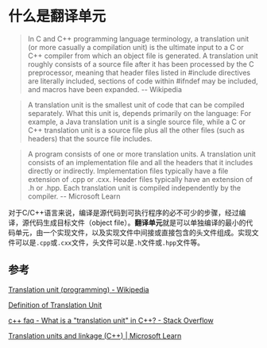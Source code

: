 # 什么是翻译单元

> In C and C++ programming language terminology, a translation unit (or more casually a compilation unit) is the ultimate input to a C or C++ compiler from which an object file is generated. A translation unit roughly consists of a source file after it has been processed by the C preprocessor, meaning that header files listed in #include directives are literally included, sections of code within #ifndef may be included, and macros have been expanded. -- Wikipedia

> A translation unit is the smallest unit of code that can be compiled separately. What this unit is, depends primarily on the language: For example, a Java translation unit is a single source file, while a C or C++ translation unit is a source file plus all the other files (such as headers) that the source file includes.

> A program consists of one or more translation units. A translation unit consists of an implementation file and all the headers that it includes directly or indirectly. Implementation files typically have a file extension of .cpp or .cxx. Header files typically have an extension of .h or .hpp. Each translation unit is compiled independently by the compiler. -- Microsoft Learn

对于C/C++语言来说，编译是源代码到可执行程序的必不可少的步骤，经过编译，源代码生成目标文件（object file）。**翻译单元**就是可以单独编译的最小的代码单元，由一个实现文件，以及实现文件中间接或直接包含的头文件组成。实现文件可以是`.cpp`或`.cxx`文件，头文件可以是`.h`文件或`.hpp`文件等。

## 参考

[Translation unit (programming) - Wikipedia](https://en.wikipedia.org/wiki/Translation_unit_(programming))

[Definition of Translation Unit](https://community.synopsys.com/s/article/Definition-of-Translation-Unit)

[c++ faq - What is a "translation unit" in C++? - Stack Overflow](https://stackoverflow.com/questions/1106149/what-is-a-translation-unit-in-c)

[Translation units and linkage (C++) | Microsoft Learn](https://learn.microsoft.com/en-us/cpp/cpp/program-and-linkage-cpp?view=msvc-170)